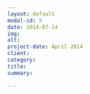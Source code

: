 ```yaml
---
layout: default
modal-id: 5
date: 2014-07-14
img: 
alt:
project-date: April 2014
client: 
category: 
title:
summary: 

---
```

